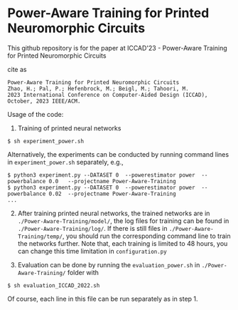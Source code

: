 # Power-Aware Training for Printed Neuromorphic Circuits

This github repository is for the paper at ICCAD'23 - Power-Aware Training for Printed Neuromorphic Circuits

cite as
```
Power-Aware Training for Printed Neuromorphic Circuits
Zhao, H.; Pal, P.; Hefenbrock, M.; Beigl, M.; Tahoori, M.
2023 International Conference on Computer-Aided Design (ICCAD), October, 2023 IEEE/ACM.
```



Usage of the code:

1. Training of printed neural networks

~~~
$ sh experiment_power.sh
~~~

Alternatively, the experiments can be conducted by running command lines in `experiment_power.sh` separately, e.g.,

~~~
$ python3 experiment.py --DATASET 0  --powerestimator power  --powerbalance 0.0   --projectname Power-Aware-Training
$ python3 experiment.py --DATASET 0  --powerestimator power  --powerbalance 0.02  --projectname Power-Aware-Training
...
~~~



2.   After training printed neural networks, the trained networks are in `./Power-Aware-Training/model/`, the log files for training can be found in `./Power-Aware-Training/log/`. If there is still files in `./Power-Aware-Training/temp/`, you should run the corresponding command line to train the networks further. Note that, each training is limited to 48 hours, you can change this time limitation in `configuration.py`



3.   Evaluation can be done by running the `evaluation_power.sh` in `./Power-Aware-Training/` folder with

~~~
$ sh evaluation_ICCAD_2022.sh
~~~

 Of course, each line in this file can be run separately as in step 1.
